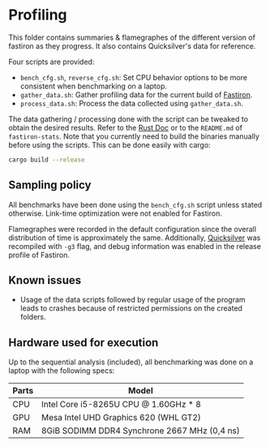 # Profiling

This folder contains summaries & flamegraphes of the different version of 
fastiron as they progress. It also contains Quicksilver's data for reference. 

Four scripts are provided:

- `bench_cfg.sh`, `reverse_cfg.sh`: Set CPU behavior options to be more consistent 
  when benchmarking on a laptop.
- `gather_data.sh`: Gather profiling data for the current build of [Fastiron][1]. 
- `process_data.sh`: Process the data collected using `gather_data.sh`.

The data gathering / processing done with the script can be tweaked to obtain the desired 
results. Refer to the [Rust Doc][2] or to the `README.md` of `fastiron-stats`. Note that 
you currently need to build the binaries manually before using the scripts. This can be done 
easily with cargo: 

```bash
cargo build --release
```

## Sampling policy

All benchmarks have been done using the `bench_cfg.sh` script unless stated otherwise. 
Link-time optimization were not enabled for Fastiron.

Flamegraphes were recorded in the default configuration since the overall distribution of 
time is approximately the same. Additionally, [Quicksilver][3] was recompiled with `-g3` flag, 
and debug information was enabled in the release profile of Fastiron.

## Known issues

- Usage of the data scripts followed by regular usage of the program leads to crashes 
  because of restricted permissions on the created folders.

## Hardware used for execution

Up to the sequential analysis (included), all benchmarking was done on a laptop with the following specs:

| Parts | Model |
|-------|-------|
| CPU   | Intel Core i5-8265U CPU @ 1.60GHz * 8 |
| GPU   | Mesa Intel UHD Graphics 620 (WHL GT2) |
| RAM   | 8GiB SODIMM DDR4 Synchrone 2667 MHz (0,4 ns) |


[1]: https://github.com/cea-hpc/fastiron
[2]: https://cea-hpc.github.io/fastiron/fastiron_stats/
[3]: https://github.com/LLNL/Quicksilver